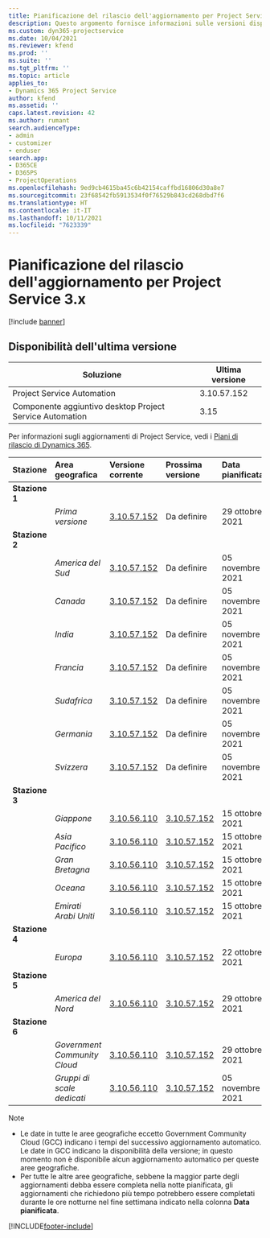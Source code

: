```yaml
---
title: Pianificazione del rilascio dell'aggiornamento per Project Service 3.x
description: Questo argomento fornisce informazioni sulle versioni disponibili e future di Dynamics 365 Project Service Automation.
ms.custom: dyn365-projectservice
ms.date: 10/04/2021
ms.reviewer: kfend
ms.prod: ''
ms.suite: ''
ms.tgt_pltfrm: ''
ms.topic: article
applies_to:
- Dynamics 365 Project Service
author: kfend
ms.assetid: ''
caps.latest.revision: 42
ms.author: rumant
search.audienceType:
- admin
- customizer
- enduser
search.app:
- D365CE
- D365PS
- ProjectOperations
ms.openlocfilehash: 9ed9cb4615ba45c6b42154caffbd16806d30a8e7
ms.sourcegitcommit: 23f68542fb5913534f0f76529b843cd268dbd7f6
ms.translationtype: HT
ms.contentlocale: it-IT
ms.lasthandoff: 10/11/2021
ms.locfileid: "7623339"
---
```

# <a name="update-release-schedule-for-project-service-3x"></a>Pianificazione del rilascio dell'aggiornamento per Project Service 3.x

[!include [banner](../includes/psa-now-project-operations.md)]

## <a name="latest-version-availability"></a>Disponibilità dell'ultima versione

| Soluzione  | Ultima versione |
|-------|----|
| Project Service Automation    | 3.10.57.152 |
| Componente aggiuntivo desktop Project Service Automation                | 3.15          |

Per informazioni sugli aggiornamenti di Project Service, vedi i [Piani di rilascio di Dynamics 365](/dynamics365/release-plans/). 

| Stazione  | Area geografica | Versione corrente | Prossima versione |  Data pianificata
| :---   | :---   | :---   | :---   |:---   |         
|<strong>Stazione 1</strong> | |  |  | |
| | <i>Prima versione</i> | [3.10.57.152](whats-new-ur-36.md) | Da definire | 29 ottobre 2021
|<strong>Stazione 2</strong> | |  |  | |
| | <i>America del Sud</i> | [3.10.57.152](whats-new-ur-36.md) | Da definire | 05 novembre 2021
| | <i>Canada</i> | [3.10.57.152](whats-new-ur-36.md) | Da definire | 05 novembre 2021
| | <i>India</i> | [3.10.57.152](whats-new-ur-36.md) | Da definire | 05 novembre 2021
| | <i>Francia</i> | [3.10.57.152](whats-new-ur-36.md) | Da definire | 05 novembre 2021
| | <i>Sudafrica</i> | [3.10.57.152](whats-new-ur-36.md) | Da definire | 05 novembre 2021
| | <i>Germania</i> | [3.10.57.152](whats-new-ur-36.md) | Da definire | 05 novembre 2021
| | <i>Svizzera</i> | [3.10.57.152](whats-new-ur-36.md) | Da definire | 05 novembre 2021
|<strong>Stazione 3</strong> | |  |  | |
| | <i>Giappone</i> | [3.10.56.110](whats-new-ur-35.md) | [3.10.57.152](whats-new-ur-36.md) | 15 ottobre 2021
| | <i>Asia Pacifico</i> | [3.10.56.110](whats-new-ur-35.md) | [3.10.57.152](whats-new-ur-36.md) | 15 ottobre 2021
| | <i>Gran Bretagna</i> | [3.10.56.110](whats-new-ur-35.md) | [3.10.57.152](whats-new-ur-36.md) | 15 ottobre 2021
| | <i>Oceana</i> | [3.10.56.110](whats-new-ur-35.md) | [3.10.57.152](whats-new-ur-36.md) | 15 ottobre 2021
| | <i>Emirati Arabi Uniti</i> | [3.10.56.110](whats-new-ur-35.md) | [3.10.57.152](whats-new-ur-36.md) | 15 ottobre 2021
|<strong>Stazione 4</strong> | |  |  | |
| | <i>Europa</i> | [3.10.56.110](whats-new-ur-35.md) | [3.10.57.152](whats-new-ur-36.md) | 22 ottobre 2021
|<strong>Stazione 5</strong> | |  |  | |
| | <i>America del Nord</i> | [3.10.56.110](whats-new-ur-35.md) | [3.10.57.152](whats-new-ur-36.md) | 29 ottobre 2021
|<strong>Stazione 6</strong> | |  |  | |
| | <i>Government Community Cloud</i> | [3.10.56.110](whats-new-ur-35.md) | [3.10.57.152](whats-new-ur-36.md) | 29 ottobre 2021
| | <i>Gruppi di scale dedicati</i> | [3.10.56.110](whats-new-ur-35.md) | [3.10.57.152](whats-new-ur-36.md) | 05 novembre 2021


>[!Note]
> - Le date in tutte le aree geografiche eccetto Government Community Cloud (GCC) indicano i tempi del successivo aggiornamento automatico. Le date in GCC indicano la disponibilità della versione; in questo momento non è disponibile alcun aggiornamento automatico per queste aree geografiche.
> - Per tutte le altre aree geografiche, sebbene la maggior parte degli aggiornamenti debba essere completa nella notte pianificata, gli aggiornamenti che richiedono più tempo potrebbero essere completati durante le ore notturne nel fine settimana indicato nella colonna **Data pianificata**.


[!INCLUDE[footer-include](../includes/footer-banner.md)]
